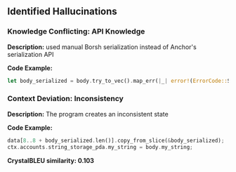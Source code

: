 ## Identified Hallucinations

### Knowledge Conflicting: API Knowledge
**Description:** 
used manual Borsh serialization instead of Anchor's serialization API

**Code Example:**
```rust
let body_serialized = body.try_to_vec().map_err(|_| error!(ErrorCode::SerializeFail))?;
```

### Context Deviation: Inconsistency
**Description:** 
The program creates an inconsistent state

**Code Example:**
```rust
data[8..8 + body_serialized.len()].copy_from_slice(&body_serialized);
ctx.accounts.string_storage_pda.my_string = body.my_string;
```

**CrystalBLEU similarity: 0.103** 
